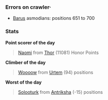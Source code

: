 ### Errors on crawler·
- [Barus](/#/ranking/Barus) asmodians: positions 651 to 700


### Stats

**Point scorer of the day**
>[Naomi](/#/character/Thor/807064) from [Thor](/#/ranking/Thor)  (11081) Honor Points


**Climber of the day**
>[Woooow](/#/character/Urtem/1861871) from [Urtem](/#/ranking/Urtem)  (94) positions


**Worst of the day**
>[Solooturk](/#/character/Antriksha/740475) from [Antriksha](/#/ranking/Antriksha)  (-15) positions


